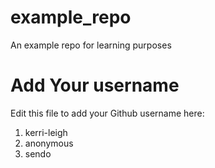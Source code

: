# example_repo
An example repo for learning purposes
# Add Your username
Edit this file to add your Github username here:
1. kerri-leigh
2. anonymous
3. sendo
